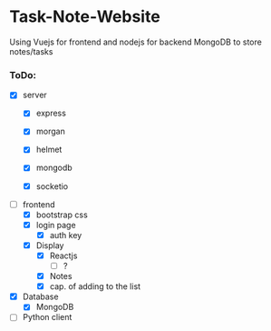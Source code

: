 # Task-Note-Website

Using Vuejs for frontend and nodejs for backend
MongoDB to store notes/tasks

### ToDo:

- [x] server
  - [x] express
  - [x] morgan
  - [x] helmet

  - [x] mongodb
  - [x] socketio

- [ ] frontend
  - [x] bootstrap css
  - [x] login page
    - [x] auth key
  - [x] Display
    - [x] Reactjs
      - [ ] ?
    - [x] Notes
    - [x] cap. of adding to the list
- [x] Database
  - [x] MongoDB
- [ ] Python client
